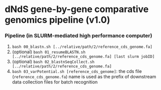 # dNdS gene-by-gene comparative genomics pipeline (v1.0)

### Pipeline (in SLURM-mediated high performance computer)

1. `bash 00_blastn.sh [../relative/path/2/reference_cds_genome.fa]`
0. (optional) `bash 01_resumeBLASTN.sh [../relative/path/2/reference_cds_genome.fa] [last slurm jobID]`
0. (optional) `bash 02_blastnSeqCollect.sh [../relative/path/2/reference_cds_genome.fa]`
0. `bash 03_varPotential.sh [reference_cds_genome]`: the cds file (`reference_cds_genome.fa`) name is used as the prefix of downstream data collection files for batch recognition
